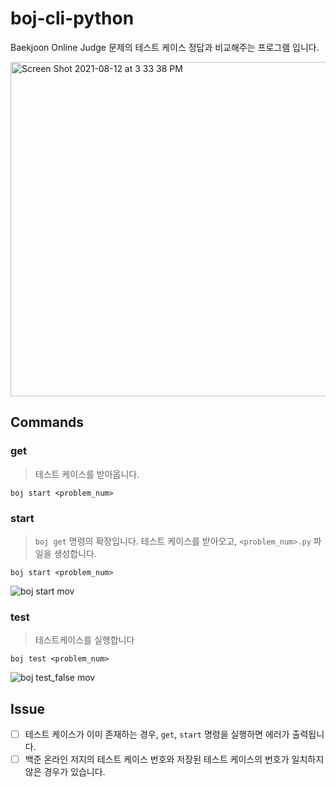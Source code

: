# boj-cli-python

Baekjoon Online Judge 문제의 테스트 케이스 정답과 비교해주는 프로그램 입니다.

<img width="535" alt="Screen Shot 2021-08-12 at 3 33 38 PM" src="https://user-images.githubusercontent.com/62214433/129149500-d1dfb8af-1294-459e-9f7f-ae3d958524fc.png">

## Commands

### get
> 테스트 케이스를 받아옵니다.

`boj start <problem_num>`

### start
> `boj get` 명령의 확장입니다.
> 테스트 케이스를 받아오고, `<problem_num>.py` 파일을 생성합니다.

`boj start <problem_num>`

![boj start mov](https://user-images.githubusercontent.com/62214433/136578048-8139cae2-9955-4c6b-9458-bafb43c4a4aa.gif)

### test
> 테스트케이스를 실행합니다

`boj test <problem_num>`

![boj test_false mov](https://user-images.githubusercontent.com/62214433/136578188-2918e023-642a-4181-bc55-09f83b4484af.gif)


## Issue
- [ ] 테스트 케이스가 이미 존재하는 경우, `get`, `start` 명령을 실행하면 에러가 출력됩니다.
- [ ] 백준 온라인 저지의 테스트 케이스 번호와 저장된 테스트 케이스의 번호가 일치하지 않은 경우가 있습니다.
